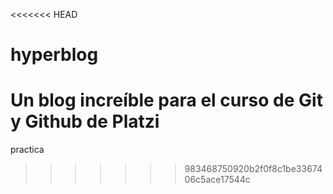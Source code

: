 <<<<<<< HEAD
# hyperblog
Un blog increíble para el curso de Git y Github de Platzi
=======
practica
>>>>>>> 983468750920b2f0f8c1be3367406c5ace17544c
